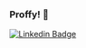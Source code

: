 ### Proffy! 👋

[![Linkedin Badge](https://img.shields.io/badge/-Valeriano%20Filipe-blue?style=flat-square&logo=Linkedin&logoColor=white&link=https://www.linkedin.com/in/valerianofilipec)](https://www.linkedin.com/in/valerianofilipec)